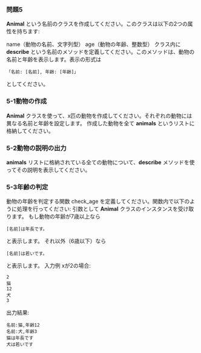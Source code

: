 ### 問題5
**Animal** という名前のクラスを作成してください。このクラスは以下の2つの属性を持ちます:

name（動物の名前、文字列型）
age（動物の年齢、整数型）
クラス内に **describe** という名前のメソッドを定義してください。このメソッドは、動物の名前と年齢を表示します。表示の形式は
```
「名前: [名前], 年齢: [年齢]」
```
としてください。
### 5-1動物の作成

**Animal** クラスを使って、x匹の動物を作成してください。それぞれの動物には異なる名前と年齢を設定します。
作成した動物を全て **animals** というリストに格納してください。
### 5-2動物の説明の出力

**animals** リストに格納されている全ての動物について、**describe** メソッドを使ってその説明を表示してください。
### 5-3年齢の判定

動物の年齢を判定する関数 check_age を定義してください。関数内で以下のように処理を行ってください:
引数として **Animal** クラスのインスタンスを受け取ります。
もし動物の年齢が7歳以上なら
```
[名前]は年長です。
```
と表示します。
それ以外（6歳以下）なら
```
[名前]は若いです。
```
と表示します。
入力例 xが2の場合:
```
2
猫
12
犬
3
```
出力結果:
```
名前:猫,年齢12
名前:犬,年齢3
猫は年長です
犬は若いです
```